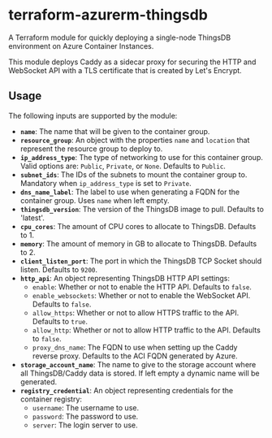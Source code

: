 # terraform-azurerm-thingsdb

A Terraform module for quickly deploying a single-node ThingsDB environment on Azure Container Instances.

This module deploys Caddy as a sidecar proxy for securing the HTTP and WebSocket API with a TLS certificate that is created by Let's Encrypt.

## Usage

The following inputs are supported by the module:

- **`name`**: The name that will be given to the container group.
- **`resource_group`**: An object with the properties `name` and `location` that represent the resource group to deploy to.
- **`ip_address_type`**: The type of networking to use for this container group. Valid options are: `Public`, `Private`, or `None`. Defaults to `Public`.
- **`subnet_ids`**: The IDs of the subnets to mount the container group to. Mandatory when `ip_address_type` is set to `Private`.
- **`dns_name_label`**: The label to use when generating a FQDN for the container group. Uses `name` when left empty.
- **`thingsdb_version`**: The version of the ThingsDB image to pull. Defaults to 'latest'.
- **`cpu_cores`**: The amount of CPU cores to allocate to ThingsDB. Defaults to 1.
- **`memory`**: The amount of memory in GB to allocate to ThingsDB. Defaults to 2.
- **`client_listen_port`**: The port in which the ThingsDB TCP Socket should listen. Defaults to `9200`.
- **`http_api`**: An object representing ThingsDB HTTP API settings:
  - `enable`: Whether or not to enable the HTTP API. Defaults to `false`.
  - `enable_websockets`: Whether or not to enable the WebSocket API. Defaults to `false`.
  - `allow_https`: Whether or not to allow HTTPS traffic to the API. Defaults to `true`.
  - `allow_http`: Whether or not to allow HTTP traffic to the API. Defaults to `false`.
  - `proxy_dns_name`: The FQDN to use when setting up the Caddy reverse proxy. Defaults to the ACI FQDN generated by Azure.
- **`storage_account_name`**: The name to give to the storage account where all ThingsDB/Caddy data is stored. If left empty a dynamic name will be generated.
- **`registry_credential`**: An object representing credentials for the container registry:
  - `username`: The username to use.
  - `password`: The password to use.
  - `server`: The login server to use.

